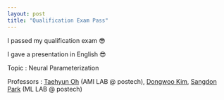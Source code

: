 ```yaml
---
layout: post
title: "Qualification Exam Pass"
---
```


I passed my qualification exam 😎

I gave a presentation in English 😎

Topic : Neural Parameterization

Professors : [Taehyun Oh](https://ami.postech.ac.kr/members/tae-hyun-oh) (AMI LAB @ postech), [Dongwoo Kim](https://dongwookim-ml.github.io/), [Sangdon Park](https://sangdon.github.io/) (ML LAB @ postech)